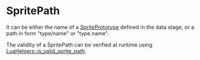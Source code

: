 # SpritePath

It can be either the name of a [SpritePrototype](prototype:SpritePrototype) defined in the data stage, or a path in form "type/name" or "type.name".

The validity of a SpritePath can be verified at runtime using [LuaHelpers::is_valid_sprite_path](runtime:LuaHelpers::is_valid_sprite_path).

